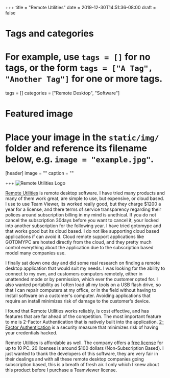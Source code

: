+++
title = "Remote Utilities"
date = 2019-12-30T14:51:36-08:00
draft = false

# Tags and categories
# For example, use `tags = []` for no tags, or the form `tags = ["A Tag", "Another Tag"]` for one or more tags.
tags = []
categories = ["Remote Desktop", "Software"]

# Featured image
# Place your image in the `static/img/` folder and reference its filename below, e.g. `image = "example.jpg"`.
[header]
image = ""
caption = ""

+++
![Remote Utilities Logo](/img/recommendations/cs-recommendation-remote-utilities.png)

[Remote Utilities](https://www.remoteutilities.com/) is remote desktop software. I have tried many products and many of them work great, are simple to use, but expensive, or cloud based. 
I use to use Team Viewer, its worked really good, but they charge $1200 a year for a license, and there terms of service transparency regarding their polices around subscription billing in my mind is unethical. If you do not cancel the subscription 30days before you want to cancel it, your locked into another subscription for the following year.
I have tried gotomypc and that works good but its cloud based. I do not like supporting cloud based applications if can avoid it. Cloud remote support applications like GOTOMYPC are hosted directly from the cloud, and they pretty much control everything about the application due to the subscription based model many companies use.

I finally sat down one day and did some real research on finding a remote desktop application that would suit my needs. I was looking for the ability to connect to my own, and customers computers remotely, either in unattended mode or by permission, which ever the customer opted for. I also wanted portability as I often load all my tools on a USB flash drive, so that I can repair computers at my office, or in the field without having to install software on a customer's computer. Avoiding applications that require an install minimizes risk of damage to the customer's device.

I found that Remote Utilities works reliably, is cost effective, and has features that are far ahead of the competition. The most important feature to me is 2-Factor Authentication that is natively built into the application.  [2-Factor Authentication](/updates/update-smartphone-protection.md) is a security measure that minimizes risk of having your credentials hacked.

Remote Utilities is affordable as well. The company offers a [free license](https://www.remoteutilities.com/buy/free.php) for up to 10 PC. 20 licenses is around $100 dollars (Non-Subscription Based). I just wanted to thank the developers of this software, they are very fair in their dealings and with all these remote desktop companies going subscription based, this is a breath of fresh air. I only which I knew about this product before I purchase a Teamviewer license.